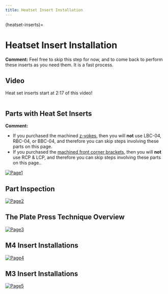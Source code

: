```yaml
---
title: Heatset Insert Installation
---
```


(heatset-inserts)=
# Heatset Insert Installation

**Comment:** Feel free to skip this step for now, and to come back to perform these inserts as you need them. It is a fast process.

## Video
Heat set inserts start at 2:17 of this video!
```{youtube} TstW4cVs-m8
```

## Parts with Heat Set Inserts

**Comment:**
- If you purchased the machined [z-yokes](https://mandalaroseworks.com/products/jubilee-machined-yokes), then you will **not** use LBC-04, RBC-04, or BBC-04, and therefore you can skip steps involving these parts on this page.
- If you purchased the [machined front corner brackets](https://mandalaroseworks.com/products/jubilee-front-corner-brackets), then you will **not** use RCP & LCP, and therefore you can skip steps involving these parts on this page..

[![Page1](_static/inserts_0.png)](_static/inserts_0.png)

## Part Inspection
[![Page2](_static/inserts_1.png)](_static/inserts_1.png)

## The Plate Press Technique Overview
[![Page3](_static/inserts_2.png)](_static/inserts_2.png)

## M4 Insert Installations
[![Page4](_static/inserts_3.png)](_static/inserts_3.png)

## M3 Insert Installations
[![Page5](_static/inserts_4.png)](_static/inserts_4.png)
